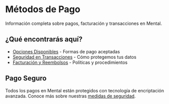 # Métodos de Pago

Información completa sobre pagos, facturación y transacciones en Mental.

## ¿Qué encontrarás aquí?

- [Opciones Disponibles](./opciones-disponibles.md) - Formas de pago aceptadas
- [Seguridad en Transacciones](./seguridad-transacciones.md) - Cómo protegemos tus datos
- [Facturación y Reembolsos](./facturacion-reembolsos.md) - Políticas y procedimientos

## Pago Seguro

Todos los pagos en Mental están protegidos con tecnología de encriptación avanzada. Conoce más sobre nuestras [medidas de seguridad](./seguridad-transacciones.md).
